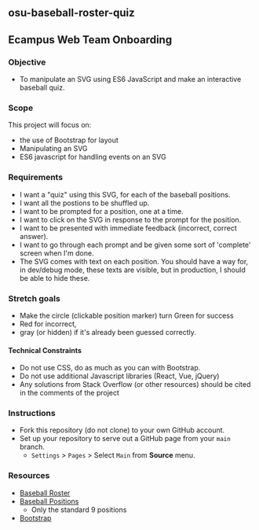 ## osu-baseball-roster-quiz
## Ecampus Web Team Onboarding


### Objective

* To manipulate an SVG using ES6 JavaScript and make an interactive baseball quiz.

### Scope

This project will focus on:
* the use of Bootstrap for layout
* Manipulating an SVG
* ES6 javascript for handling events on an SVG


### Requirements
* I want a "quiz" using this SVG, for each of the baseball positions.
* I want all the postions to be shuffled up.
* I want to be prompted for a position, one at a time.
* I want to click on the SVG in response to the prompt for the position.
* I want to be presented with immediate feedback (incorrect, correct answer).
* I want to go through each prompt and be given some sort of 'complete' screen when I'm done.
* The SVG comes with text on each position. You should have a way for, in dev/debug mode, these texts are visible, but in production, I should be able to hide these.

### Stretch goals
* Make the circle (clickable position marker) turn Green for success
* Red for incorrect, 
* gray (or hidden) if it's already been guessed correctly.

#### Technical Constraints

* Do not use CSS, do as much as you can with Bootstrap.
* Do not use additional Javascript libraries (React, Vue, jQuery)
* Any solutions from Stack Overflow (or other resources) should be cited in the comments of the project


### Instructions

* Fork this repository (do not clone) to your own GitHub account.
* Set up your repository to serve out a GitHub page from your `main` branch.
  * `Settings` > `Pages` > Select `Main` from **Source** menu.

### Resources

* [Baseball Roster](https://osubeavers.com/sports/baseball/stats?path=baseball)
* [Baseball Positions](https://en.wikipedia.org/wiki/Baseball_positions)
  * Only the standard 9 positions
* [Bootstrap](https://getbootstrap.com/)

